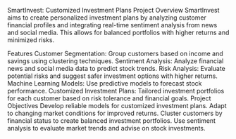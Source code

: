 SmartInvest: Customized Investment Plans
Project Overview
SmartInvest aims to create personalized investment plans by analyzing customer financial profiles and integrating real-time sentiment analysis from news and social media. This allows for balanced portfolios with higher returns and minimized risks.

Features
Customer Segmentation: Group customers based on income and savings using clustering techniques.
Sentiment Analysis: Analyze financial news and social media data to predict stock trends.
Risk Analysis: Evaluate potential risks and suggest safer investment options with higher returns.
Machine Learning Models: Use predictive models to forecast stock performance.
Customized Investment Plans: Tailored investment portfolios for each customer based on risk tolerance and financial goals.
Project Objectives
Develop reliable models for customized investment plans.
Adapt to changing market conditions for improved returns.
Cluster customers by financial status to create balanced investment portfolios.
Use sentiment analysis to evaluate market trends and advise on stock investments.
